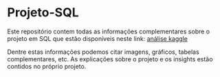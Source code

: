 # Projeto-SQL

Este repositório contem todas as informações complementares sobre o projeto em SQL que estão disponíveis neste link: [análise kaggle](https://www.kaggle.com/code/thiagovieira96/projeto-sql-cr-dito#2.-Explora%C3%A7%C3%A3o-dos-dados)

Dentre estas informações podemos citar imagens, gráficos, tabelas complementares, etc. As explicações sobre o projeto e os insights estão contidos no próprio projeto.
